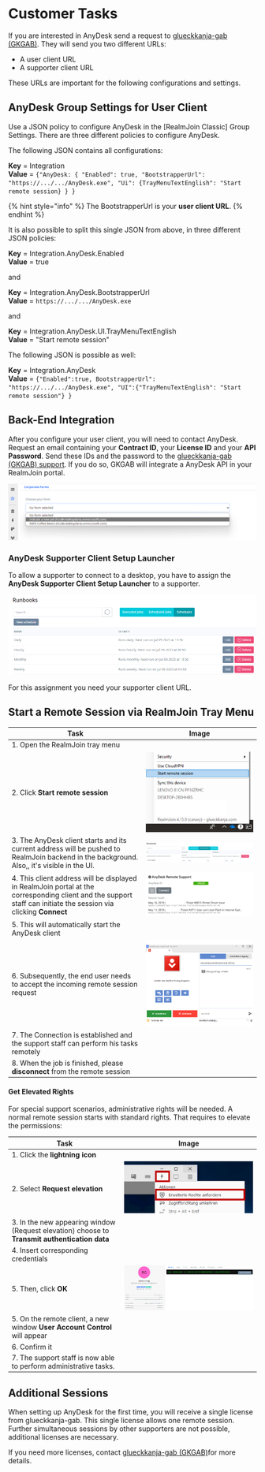 # Customer Tasks

If you are interested in AnyDesk send a request to [glueckkanja-gab (GKGAB)](mailto:support@glueckkanja-gab.com). They will send you two different URLs:

* A user client URL
* A supporter client URL

These URLs are important for the following configurations and settings.

## AnyDesk Group Settings for User Client

Use a JSON policy to configure AnyDesk in the \[RealmJoin Classic] Group Settings. There are three different policies to configure AnyDesk.

The following JSON contains all configurations:

**Key** = Integration\
**Value** = `{"AnyDesk: { "Enabled": true, "BootstrapperUrl": "https://.../.../AnyDesk.exe", "Ui": {TrayMenuTextEnglish": "Start remote session} } }`

{% hint style="info" %}
The BootstrapperUrl is your **user client URL**.
{% endhint %}

It is also possible to split this single JSON from above, in three different JSON policies:

**Key** = Integration.AnyDesk.Enabled\
**Value** = true

and

**Key** = Integration.AnyDesk.BootstrapperUrl\
**Value** = `https://.../.../AnyDesk.exe`

and

**Key** = Integration.AnyDesk.UI.TrayMenuTextEnglish\
**Value** = "Start remote session"

The following JSON is possible as well:

**Key** = Integration.AnyDesk\
**Value** = `{"Enabled":true, BootstrapperUrl": "https://.../.../AnyDesk.exe", "UI":{"TrayMenuTextEnglish": "Start remote session"} }`

## Back-End Integration

After you configure your user client, you will need to contact AnyDesk. Request an email containing your **Contract ID**, your **License ID** and your **API Password**. Send these IDs and the password to the [glueckkanja-gab (GKGAB) support](mailto:support@glueckkanja-gab.com). If you do so, GKGAB will integrate a AnyDesk API in your RealmJoin portal.

![](<../../.gitbook/assets/image (17).png>)

### AnyDesk Supporter Client Setup Launcher

To allow a supporter to connect to a desktop, you have to assign the **AnyDesk Supporter Client Setup Launcher** to a supporter.

![](<../../.gitbook/assets/image (27).png>)

For this assignment you need your supporter client URL.

## Start a Remote Session via RealmJoin Tray Menu

| Task                                                                                                                                                             | Image                                              |
| ---------------------------------------------------------------------------------------------------------------------------------------------------------------- | -------------------------------------------------- |
| 1. Open the RealmJoin tray menu                                                                                                                                  |                                                    |
| 2. Click **Start remote session**                                                                                                                                | ![](<../../.gitbook/assets/image (26) (1).png>)    |
| 3. The AnyDesk client starts and its current address will be pushed to RealmJoin backend in the background. Also,, it's visible in the UI.                       | ![](<../../.gitbook/assets/image (16).png>)        |
| 4. This client address will be displayed in RealmJoin portal at the corresponding client and the support staff can initiate the session via clicking **Connect** | ![](<../../.gitbook/assets/image (1) (1) (3).png>) |
| 5. This will automatically start the AnyDesk client                                                                                                              |                                                    |
| 6. Subsequently, the end user needs to accept the incoming remote session request                                                                                | ![](<../../.gitbook/assets/image (18) (2).png>)    |
| 7. The Connection is established and the support staff can perform his tasks remotely                                                                            |                                                    |
| 8. When the job is finished, please **disconnect** from the remote session                                                                                       |                                                    |

#### Get Elevated Rights

For special support scenarios, administrative rights will be needed. A normal remote session starts with standard rights. That requires to elevate the permissions:

| Task                                                                                          | Image                                           |
| --------------------------------------------------------------------------------------------- | ----------------------------------------------- |
| 1. Click the **lightning icon**                                                               |                                                 |
| 2. Select **Request elevation**                                                               | ![](<../../.gitbook/assets/image (20) (2).png>) |
| 3. In the new appearing window (Request elevation) choose to **Transmit authentication data** |                                                 |
| 4. Insert corresponding credentials                                                           |                                                 |
| 5. Then, click **OK**                                                                         | ![](<../../.gitbook/assets/image (19).png>)     |
| 5. On the remote client, a new window **User Account Control** will appear                    |                                                 |
| 6. Confirm it                                                                                 |                                                 |
| 7. The support staff is now able to perform administrative tasks.                             |                                                 |

## Additional Sessions

When setting up AnyDesk for the first time, you will receive a single license from glueckkanja-gab. This single license allows one remote session. Further simultaneous sessions by other supporters are not possible, additional licenses are necessary.

If you need more licenses, contact [glueckkanja-gab (GKGAB)](mailto:support@glueckkanja-gab.com)for more details.
